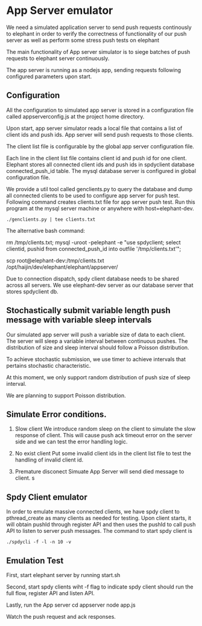 # App Server emulator

We need a simulated application server to send push requests continously to elephant
in order to verify the correctness of functionality of our push server as well as
perform some stress push tests on elephant 

The main functionality of App server simulator is to siege batches of push requests
to elephant server continuously.

The app server is running as a nodejs app, sending requests following configured 
parameters upon start.


## Configuration

All the configuration to simulated app server is stored in a configuration file
called appserverconfig.js at the project home directory.

Upon start, app server simulator reads a local file that contains a list of 
client ids and push ids. App server will send push requests to those clients.

The client list file is configurable by the global app server configuration file.

Each line in the client list file contains client id and push id for one client.
Elephant stores all connected client ids and push ids in spdyclient database 
connected_push_id table. The mysql database server is configured in global configuration file.

We provide a util tool called genclients.py to query the database and dump all
connected clients to be used to configure app server for push test.
Following command creates clients.txt file for app server push test. 
Run this program at the mysql server machine or anywhere with host=elephant-dev.

    ./genclients.py | tee clients.txt

The alternative bash command:

 rm /tmp/clients.txt; mysql -uroot -pelephant -e "use spdyclient; select clientid, pushid from connected_push_id into outfile '/tmp/clients.txt'";

 scp root@elephant-dev:/tmp/clients.txt /opt/haijin/dev/elephant/elephant/appserver/

Due to connection dispatch, spdy client database needs to be shared across all servers. We use elephant-dev server as our database server that stores spdyclient db.


## Stochastically submit variable length push message with variable sleep intervals

Our simulated app server will push a variable size of data to each client.
The server will sleep a variable interval between continuous pushes.
The distribution of size and sleep interval should follow a Poisson distribution.

To achieve stochastic submission, we use timer to achieve intervals that pertains
stochastic characteristic.

At this moment, we only support random distribution of push size of sleep interval.

We are planning to support Poisson distribution.

## Simulate Error conditions.

1. Slow client
   We introduce random sleep on the client to simulate the slow response of client.
   This will cause push ack timeout error on the server side and we can test the
   error handling logic.

2. No exist client
   Put some invalid client ids in the client list file to test the handling of 
   invalid client id.

3. Premature disconect
   Simuate App Server will send died message to client. s

## Spdy Client emulator

In order to emulate massive connected clients, we have spdy client to pthread_create
as many clients as needed for testing. Upon client starts, it will obtain pushId 
through register API and then uses the pushId to call push API to listen to server
push messages. The command to start spdy client is

    ./spdycli -f -l -n 10 -v


## Emulation Test

First, start elephant server by running start.sh

Second, start spdy clients wiht -f flag to indicate spdy client should run
the full flow, register API and listen API.

Lastly, run the App server
    cd appserver
    node app.js

Watch the push request and ack responses.
